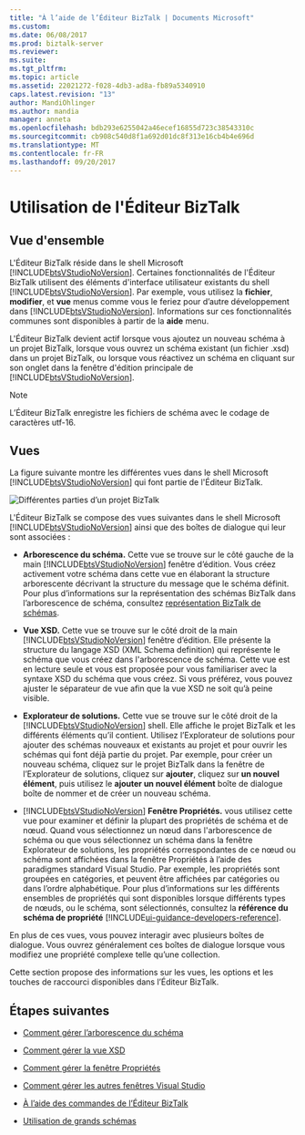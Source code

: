 ```yaml
---
title: "À l’aide de l’Éditeur BizTalk | Documents Microsoft"
ms.custom: 
ms.date: 06/08/2017
ms.prod: biztalk-server
ms.reviewer: 
ms.suite: 
ms.tgt_pltfrm: 
ms.topic: article
ms.assetid: 22021272-f028-4db3-ad8a-fb89a5340910
caps.latest.revision: "13"
author: MandiOhlinger
ms.author: mandia
manager: anneta
ms.openlocfilehash: bdb293e6255042a46ecef16855d723c38543310c
ms.sourcegitcommit: cb908c540d8f1a692d01dc8f313e16cb4b4e696d
ms.translationtype: MT
ms.contentlocale: fr-FR
ms.lasthandoff: 09/20/2017
---
```

# <a name="using-biztalk-editor"></a>Utilisation de l'Éditeur BizTalk

## <a name="overview"></a>Vue d'ensemble
L'Éditeur BizTalk réside dans le shell Microsoft [!INCLUDE[btsVStudioNoVersion](../includes/btsvstudionoversion-md.md)]. Certaines fonctionnalités de l'Éditeur BizTalk utilisent des éléments d'interface utilisateur existants du shell [!INCLUDE[btsVStudioNoVersion](../includes/btsvstudionoversion-md.md)]. Par exemple, vous utilisez la **fichier**, **modifier**, et **vue** menus comme vous le feriez pour d’autre développement dans [!INCLUDE[btsVStudioNoVersion](../includes/btsvstudionoversion-md.md)]. Informations sur ces fonctionnalités communes sont disponibles à partir de la **aide** menu.  
  
 L'Éditeur BizTalk devient actif lorsque vous ajoutez un nouveau schéma à un projet BizTalk, lorsque vous ouvrez un schéma existant (un fichier .xsd) dans un projet BizTalk, ou lorsque vous réactivez un schéma en cliquant sur son onglet dans la fenêtre d'édition principale de [!INCLUDE[btsVStudioNoVersion](../includes/btsvstudionoversion-md.md)].  
  
> [!NOTE]
>  L’Éditeur BizTalk enregistre les fichiers de schéma avec le codage de caractères utf-16.  

## <a name="views"></a>Vues  
 La figure suivante montre les différentes vues dans le shell Microsoft [!INCLUDE[btsVStudioNoVersion](../includes/btsvstudionoversion-md.md)] qui font partie de l'Éditeur BizTalk.  
  
 ![Différentes parties d’un projet BizTalk](../core/media/differentpartsofbiztalkserver.gif "DifferentpartsofBizTalkServer")  
  
 L'Éditeur BizTalk se compose des vues suivantes dans le shell Microsoft [!INCLUDE[btsVStudioNoVersion](../includes/btsvstudionoversion-md.md)] ainsi que des boîtes de dialogue qui leur sont associées :  
  
-   **Arborescence du schéma.** Cette vue se trouve sur le côté gauche de la main [!INCLUDE[btsVStudioNoVersion](../includes/btsvstudionoversion-md.md)] fenêtre d’édition. Vous créez activement votre schéma dans cette vue en élaborant la structure arborescente décrivant la structure du message que le schéma définit. Pour plus d’informations sur la représentation des schémas BizTalk dans l’arborescence de schéma, consultez [représentation BizTalk de schémas](../core/biztalk-representation-of-schemas.md).  
  
-   **Vue XSD.** Cette vue se trouve sur le côté droit de la main [!INCLUDE[btsVStudioNoVersion](../includes/btsvstudionoversion-md.md)] fenêtre d’édition. Elle présente la structure du langage XSD (XML Schema definition) qui représente le schéma que vous créez dans l'arborescence de schéma. Cette vue est en lecture seule et vous est proposée pour vous familiariser avec la syntaxe XSD du schéma que vous créez. Si vous préférez, vous pouvez ajuster le séparateur de vue afin que la vue XSD ne soit qu’à peine visible.  
  
-   **Explorateur de solutions.** Cette vue se trouve sur le côté droit de la [!INCLUDE[btsVStudioNoVersion](../includes/btsvstudionoversion-md.md)] shell. Elle affiche le projet BizTalk et les différents éléments qu’il contient. Utilisez l’Explorateur de solutions pour ajouter des schémas nouveaux et existants au projet et pour ouvrir les schémas qui font déjà partie du projet. Par exemple, pour créer un nouveau schéma, cliquez sur le projet BizTalk dans la fenêtre de l’Explorateur de solutions, cliquez sur **ajouter**, cliquez sur **un nouvel élément**, puis utilisez le **ajouter un nouvel élément** boîte de dialogue boîte de nommer et de créer un nouveau schéma.  
  
-   [!INCLUDE[btsVStudioNoVersion](../includes/btsvstudionoversion-md.md)]  **Fenêtre Propriétés.** vous utilisez cette vue pour examiner et définir la plupart des propriétés de schéma et de nœud. Quand vous sélectionnez un nœud dans l'arborescence de schéma ou que vous sélectionnez un schéma dans la fenêtre Explorateur de solutions, les propriétés correspondantes de ce nœud ou schéma sont affichées dans la fenêtre Propriétés à l’aide des paradigmes standard Visual Studio. Par exemple, les propriétés sont groupées en catégories, et peuvent être affichées par catégories ou dans l’ordre alphabétique. Pour plus d’informations sur les différents ensembles de propriétés qui sont disponibles lorsque différents types de nœuds, ou le schéma, sont sélectionnés, consultez la **référence du schéma de propriété** [!INCLUDE[ui-guidance-developers-reference](../includes/ui-guidance-developers-reference.md)].
  
 En plus de ces vues, vous pouvez interagir avec plusieurs boîtes de dialogue. Vous ouvrez généralement ces boîtes de dialogue lorsque vous modifiez une propriété complexe telle qu’une collection.  
  
 Cette section propose des informations sur les vues, les options et les touches de raccourci disponibles dans l’Éditeur BizTalk.  
  
## <a name="next-steps"></a>Étapes suivantes 
  
-   [Comment gérer l’arborescence du schéma](../core/how-to-manage-the-schema-tree-view.md)  
  
-   [Comment gérer la vue XSD](../core/how-to-manage-the-xsd-view.md)  
  
-   [Comment gérer la fenêtre Propriétés](../core/how-to-manage-the-properties-window.md)  
  
-   [Comment gérer les autres fenêtres Visual Studio](../core/how-to-manage-other-visual-studio-windows.md)  
  
-   [À l’aide des commandes de l’Éditeur BizTalk](../core/using-biztalk-editor-commands.md)  
  
-   [Utilisation de grands schémas](../core/working-with-large-schemas.md)